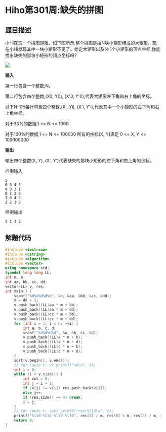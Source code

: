 # Hiho第301周:缺失的拼图

## 题目描述

小Hi在玩一个拼图游戏。如下图所示,整个拼图是由N块小矩形组成的大矩形。现在小Hi发现其中一块小矩形不见了。给定大矩形以及N-1个小矩形的顶点坐标,你能找出缺失的那块小矩形的顶点坐标吗?

![](http://media.hihocoder.com//problem_images/20170813/15025653913001.png)

**输入**

第一行包含一个整数,N。  

第二行包含四个整数,(X0, Y0), (X'0, Y'0),代表大矩形左下角和右上角的坐标。  

以下N-1行每行包含四个整数,(Xi, Yi), (X'i, Y'i),代表其中一个小矩形的左下角和右上角坐标。

对于30%的数据,1 <= N <= 1000  

对于100%的数据,1 <= N <= 100000 所有的坐标(X, Y)满足 0 <= X, Y <= 100000000

**输出**

输出四个整数(X, Y), (X', Y')代表缺失的那块小矩形的左下角和右上角的坐标。

样例输入

```
5  
0 0 4 5  
0 0 3 1  
0 1 2 5  
3 0 4 5  
2 2 3 5
```

样例输出

```
2 1 3 2
```


## 解题代码

```c++
#include <iostream>
#include <cstring>
#include <algorithm>
#include <vector>
using namespace std;
typedef long long LL;
int n, m;
int aa, bb, cc, dd;
vector<LL> v, res;
int main() {
    scanf("%d%d%d%d%d", &n, &aa, &bb, &cc, &dd);
    m = dd + 1;
    v.push_back((LL)aa * m + bb);
    v.push_back((LL)aa * m + dd);
    v.push_back((LL)cc * m + bb);
    v.push_back((LL)cc * m + dd);
    for (int i = 1; i < n; ++i) {
        int a, b, c, d;
        scanf("%d%d%d%d", &a, &b, &c, &d);
        v.push_back((LL)a * m + b);
        v.push_back((LL)a * m + d);
        v.push_back((LL)c * m + b);
        v.push_back((LL)c * m + d);
    }
    sort(v.begin(), v.end());
    // for (auto t: v) printf("%d\n", t);
    int i = 0;
    while (i < v.size()) {
        int cnt = 0;
        int j = i + 1;
        if (v[j] != v[i]) res.push_back(v[i]);
        else j++;
        if (res.size() == 4) break;
        i = j;
    }
    // for (auto t: res) printf("res:%lld\n", t);
    printf("%lld %lld %lld %lld", res[0] / m, res[0] % m, res[3] / m, res[3] % m);
    return 0;
}
```